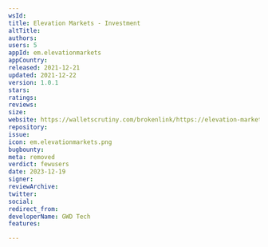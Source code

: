 ```yaml
---
wsId: 
title: Elevation Markets - Investment
altTitle: 
authors: 
users: 5
appId: em.elevationmarkets
appCountry: 
released: 2021-12-21
updated: 2021-12-22
version: 1.0.1
stars: 
ratings: 
reviews: 
size: 
website: https://walletscrutiny.com/brokenlink/https://elevation-markets.com/
repository: 
issue: 
icon: em.elevationmarkets.png
bugbounty: 
meta: removed
verdict: fewusers
date: 2023-12-19
signer: 
reviewArchive: 
twitter: 
social: 
redirect_from: 
developerName: GWD Tech
features: 

---
```


